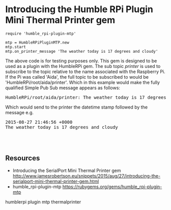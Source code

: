 # Introducing the Humble RPi Plugin Mini Thermal Printer gem

    require 'humble_rpi-plugin-mtp'

    mtp = HumbleRPiPluginMTP.new
    mtp.start
    mtp.on_printer_message 'The weather today is 17 degrees and cloudy'

The above code is for testing purposes only. This gem is designed to be used as a plugin with the HumbleRPi gem. The sub topic *printer* is used to subscribe to the topic relative to the name associated with the Raspberry Pi. If the Pi was called 'Aida', the full topic to be subscribed to would be 'HumbleRPi/root/aida/printer'. Which in this example would make the fully qualified Simple Pub Sub message appears as follows:

<pre>HumbleRPi/root/aida/printer: The weather today is 17 degrees and cloudy</pre>

Which would send to the printer the datetime stamp followed by the message e.g.

<pre>
2015-08-27 21:46:56 +0000
The weather today is 17 degrees and cloudy



</pre>

## Resources

* Introducing the SerialPort Mini Thermal Printer gem http://www.jamesrobertson.eu/snippets/2015/aug/27/introducing-the-serialport-mini-thermal-printer-gem.html
* humble_rpi-plugin-mtp https://rubygems.org/gems/humble_rpi-plugin-mtp

humblerpi plugin mtp thermalprinter
